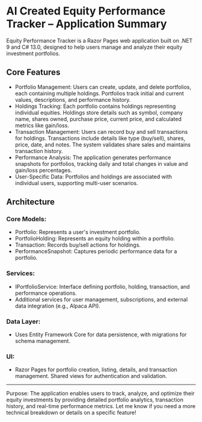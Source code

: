# AI Created Equity Performance Tracker – Application Summary
Equity Performance Tracker is a Razor Pages web application built on .NET 9 and C# 13.0, designed to help users manage and analyze their equity investment portfolios.
## Core Features ##
-	Portfolio Management:
Users can create, update, and delete portfolios, each containing multiple holdings. Portfolios track initial and current values, descriptions, and performance history.
-	Holdings Tracking:
Each portfolio contains holdings representing individual equities. Holdings store details such as symbol, company name, shares owned, purchase price, current price, and calculated metrics like gain/loss.
-	Transaction Management:
Users can record buy and sell transactions for holdings. Transactions include details like type (buy/sell), shares, price, date, and notes. The system validates share sales and maintains transaction history.
-	Performance Analysis:
The application generates performance snapshots for portfolios, tracking daily and total changes in value and gain/loss percentages.
-	User-Specific Data:
Portfolios and holdings are associated with individual users, supporting multi-user scenarios.
## Architecture
###	Core Models:
-	Portfolio: Represents a user's investment portfolio.
-	PortfolioHolding: Represents an equity holding within a portfolio.
-	Transaction: Records buy/sell actions for holdings.
-	PerformanceSnapshot: Captures periodic performance data for a portfolio.
### Services:
-	IPortfolioService: Interface defining portfolio, holding, transaction, and performance operations.
-	Additional services for user management, subscriptions, and external data integration (e.g., Alpaca API).
###	Data Layer:
- Uses Entity Framework Core for data persistence, with migrations for schema management.
###	UI:
- Razor Pages for portfolio creation, listing, details, and transaction management. Shared views for authentication and validation.
---
Purpose:
The application enables users to track, analyze, and optimize their equity investments by providing detailed portfolio analytics, transaction history, and real-time performance metrics.
Let me know if you need a more technical breakdown or details on a specific feature!

